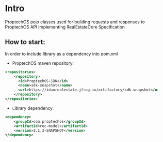 # Intro
ProptechOS pojo classes used for building requests and responses to ProptechOS API implementing RealEstateCore Specification

## How to start:
In order to include library as a dependency into pom.xml
* ProptechOS maven repository:
````xml
<repositories>
    <repository>
      <id>ProptechOS-SDK</id>
      <name>sdk-snapshot</name>
      <url>https://idunrealestate.jfrog.io/artifactory/sdk-snapshot</url>
    </repository>
</repositories>
````
* Library dependency:
````xml
<dependency>
    <groupId>com.proptechos</groupId>
    <artifactId>rec-model</artifactId>
    <version>3.1.3-SNAPSHOT</version>
</dependency>
````
